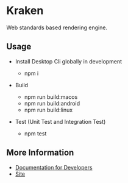 # Kraken

Web standards based rendering engine.

## Usage

- Install Desktop Cli globally in development
  - npm i

- Build
  - npm run build:macos
  - npm run build:android
  - npm run build:linux

- Test (Unit Test and Integration Test)
  - npm test

## More Information

- [Documentation for Developers](https://yuque.antfin-inc.com/kraken/development)
- [Site](http://rax.alibaba-inc.com/kraken)
